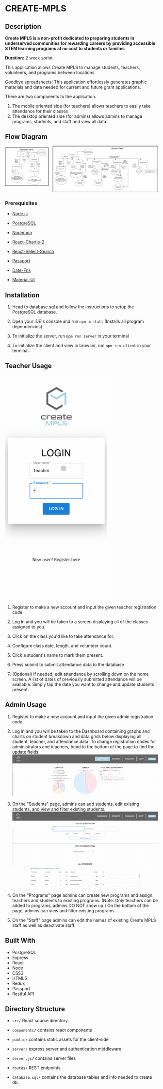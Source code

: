 
# CREATE-MPLS

  

## Description

**Create MPLS is a non-profit dedicated to preparing students in underserved communities for rewarding careers by providing accessible STEM learning programs at no cost to students or families**

**Duration:** 2 week sprint

This application allows Create MPLS to manage students, teachers, volunteers, and programs between locations. 

Goodbye spreadsheets! This application effortlessly generates graphic materials and data needed for current and future grant applications. 

There are two components to the application. 

 1. The mobile oriented side (for teachers) allows teachers to easily take attendance for their classes
 2. The desktop oriented side (for admins) allows admins to manage programs, students, and staff and view all data. 


## Flow Diagram

  

![Project Flowchart Diagram](https://raw.githubusercontent.com/gold-alex/create-mpls-gifs/main/creatempls_diagram.png?token=AT63ESZIA3LZQKOEYNU2VBTBO4L32)

  

### Prerequisites
-  [Node.js](https://nodejs.org/en/)

-  [PostgreSQL](https://www.postgresql.org/)

-  [Nodemon](https://nodemon.io/)
-  [React-Chartjs-2](https://www.npmjs.com/package/react-chartjs-2/) 
 -  [React-Select-Search](https://www.npmjs.com/package/react-select-search) 
-  [Passport](http://www.passportjs.org/) 
-  [Date-Fns](https://www.npmjs.com/package/date-fns?activeTab=versions)
-  [Material-UI](https://mui.com/)

## Installation

  

1. Head to database.sql and follow the instructions to setup the PostgreSQL database.

2. Open your IDE's console and run `npm install` (Installs all program dependencies)

4. To initialize the server, run `npm run server` in your terminal

5. To initialize the client and view in browser, run `npm run client` in your terminal. 

## Teacher Usage
![enter image description here](https://raw.githubusercontent.com/gold-alex/create-mpls-gifs/main/Teacher.gif?token=AT63ES6MSI54GLWZCS33Z7LBO4MGQ)

1. Register to make a new account and input the given teacher registration code.

2. Log in and you will be taken to a screen displaying all of the classes assigned to you.

3. Click on the class you'd like to take attendance for.

4. Configure class date, length, and volunteer count.
5. Click a student's name to mark them present.

6. Press submit to submit attendance data to the database

7. (Optional) If needed, edit attendance by scrolling down on the home screen. A list of dates of previously submitted attendance will be available. Simply tap the date you want to change and update students present.

  
## Admin Usage

1. Register to make a new account and input the given admin registration code.

2. Log in and you will be taken to the Dashboard containing graphs and charts on student breakdown and data grids below displaying all student, teacher, and attendance data. To change registration codes for administrators and teachers, head to the bottom of the page to find the update fields.
![enter image description here](https://raw.githubusercontent.com/gold-alex/create-mpls-gifs/main/Dashboard-Charts.gif?token=AT63ES42CRSVUC225WXPGWTBO4KP6)

3. On the "Students" page, admins can add students, edit existing students, and view and filter existing students. 
![enter image description here](https://raw.githubusercontent.com/gold-alex/create-mpls-gifs/main/Student-Page.gif?token=AT63ES2D4TAM6HBKN3MV7MLBO4LO4)

5. On the "Programs" page admins can create new programs and assign teachers and students to existing programs. (Note: Only  teachers can be added to programs, admins DO NOT show up.) On the bottom of the page, admins can view and filter existing programs. 

6. On the "Staff" page admins can edit the names of existing Create MPLS staff as well as deactivate staff.


## Built With

 - PostgreSQL
 - Express
 - React 
 - Node
 - CSS3
 - HTML5
 - Redux
 - Passport
 - Restful API

  

## Directory Structure

  

-  `src/` React source directory

-  `components/` contains react components 

-  `public/` contains static assets for the client-side

-  `server/` express server and authentication middleware

-  `server.js/` contains server files

-  `routes/` REST endpoints 

-  `database.sql/` contains the database tables and info needed to create db.

  